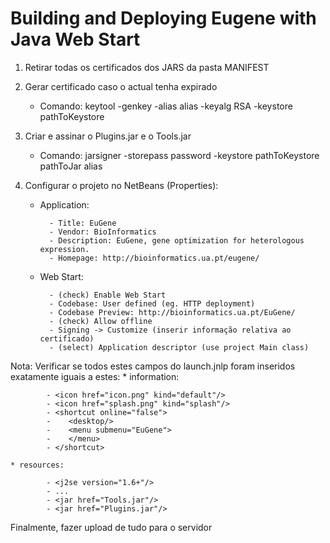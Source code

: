 Building and Deploying Eugene with Java Web Start
=================================================


1. Retirar todas os certificados dos JARS da pasta MANIFEST
2. Gerar certificado caso o actual tenha expirado
   - Comando: keytool -genkey -alias alias -keyalg RSA -keystore pathToKeystore
2. Criar e assinar o Plugins.jar e o Tools.jar
   - Comando: jarsigner -storepass password -keystore pathToKeystore pathToJar alias
3. Configurar o projeto no NetBeans (Properties):

    * Application:    
            
            - Title: EuGene
            - Vendor: BioInformatics
            - Description: EuGene, gene optimization for heterologous expression.
            - Homepage: http://bioinformatics.ua.pt/eugene/
    
    * Web Start:
    
            - (check) Enable Web Start
            - Codebase: User defined (eg. HTTP deployment)
            - Codebase Preview: http://bioinformatics.ua.pt/EuGene/
            - (check) Allow offline
            - Signing -> Customize (inserir informação relativa ao certificado)
            - (select) Application descriptor (use project Main class)
    
Nota: Verificar se todos estes campos do launch.jnlp foram inseridos exatamente iguais a estes:
    * information:
            
            - <icon href="icon.png" kind="default"/>
            - <icon href="splash.png" kind="splash"/>
            - <shortcut online="false">
            -    <desktop/>
            -    <menu submenu="EuGene">
            -    </menu>
            - </shortcut>
            
    * resources:
    
            - <j2se version="1.6+"/>
            - ...
            - <jar href="Tools.jar"/>
            - <jar href="Plugins.jar"/>


Finalmente, fazer upload de tudo para o servidor
